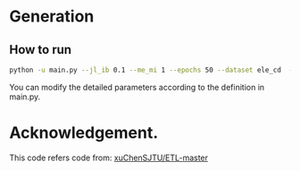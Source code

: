 # Generation


## How to run
```bash
python -u main.py --jl_ib 0.1 --me_mi 1 --epochs 50 --dataset ele_cd  --gpu 1 --batch 32 --save ib01_mi1 --method_name report --generation 
```
You can modify the detailed parameters according to the definition in main.py.


# Acknowledgement.
This code refers code from:
[xuChenSJTU/ETL-master](https://github.com/xuChenSJTU/ETL-master)

